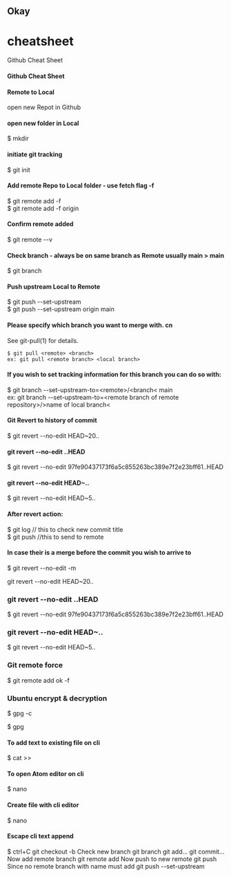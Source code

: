 ## Okay

# cheatsheet
Github Cheat Sheet
####  Github Cheat Sheet
#### Remote to Local
 open new Repot in Github
<copy url>

#### open new folder in Local    
  $ mkdir <name>  
  
  #### initiate git tracking
  $ git init

#### Add remote Repo to Local folder - use fetch flag -f
  $ git remote add -f <name> <Remote git url>  
  $ git remote add -f origin <remote url>

#### Confirm remote added  
  $ git remote --v  
  
#### Check branch - always be on same branch as Remote usually main > main  
  $ git branch  
  
#### Push upstream Local to Remote  
  $ git push --set-upstream <name> <Remote branch>  
  $ git push --set-upstream origin main    

####  Please specify which branch you want to merge with.  cn
See git-pull(1) for details.  

    $ git pull <remote> <branch>  
    ex: git pull <remote branch> <local branch>  
#### If you wish to set tracking information for this branch you can do so with:  

   $ git branch --set-upstream-to=&lt;remote&gt;/&lt;branch&lt; main  
   ex:  git branch --set-upstream-to=&lt;remote branch of remote repository&gt;/&gt;name of local branch&lt;  

#### Git Revert to history of commit
$ git revert --no-edit HEAD~20..

#### git revert --no-edit <hash of commit>..HEAD
$ git revert --no-edit 97fe90437173f6a5c855263bc389e7f2e23bff61..HEAD

#### git revert --no-edit HEAD~<number to walk back on commit history>..
$ git revert --no-edit HEAD~5..

#### After revert action:
$ git log // this to check new commit title  
$ git push //this to send to remote  

#### In case their is a merge before the commit you wish to arrive to
$ git revert --no-edit -m <steps back after merge> <hash>  


git revert --no-edit HEAD~20..
### git revert --no-edit <hash of commit>..HEAD

$ git revert --no-edit 97fe90437173f6a5c855263bc389e7f2e23bff61..HEAD
### git revert --no-edit HEAD~<number to walk back on commit history>..

$ git revert --no-edit HEAD~5..

### Git remote force

$ git remote add ok -f <remote url>

### Ubuntu encrypt & decryption

$ gpg -c <filename>

$ gpg  <filename>
#### To add text to existing file on cli  
 $ cat >> <filename> 

#### To open Atom editor on cli

$ nano <filename>  

#### Create file with cli editor
$ nano  

#### Escape cli text append
 $ ctrl+C
git checkout -b
Check new branch
git branch
git add...
git commit...
Now add remote branch
git remote add
Now push to new remote
git push
Since no remote branch with name must add
git push --set-upstream
